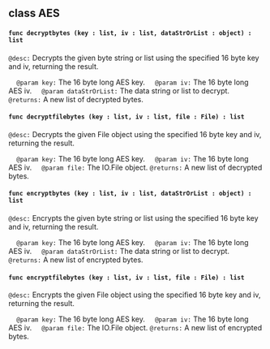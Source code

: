 ## class AES

#### ```func decryptbytes (key : list, iv : list, dataStrOrList : object) : list```


```@desc:``` Decrypts the given byte string or list using the specified 16 byte key and iv, returning the result.

&nbsp;&nbsp;&nbsp;&nbsp;```@param key:``` The 16 byte long AES key.
&nbsp;&nbsp;&nbsp;&nbsp;```@param iv:``` The 16 byte long AES iv.
&nbsp;&nbsp;&nbsp;&nbsp;```@param dataStrOrList:``` The data string or list to decrypt.
```@returns:``` A new list of decrypted bytes.

#### ```func decryptfilebytes (key : list, iv : list, file : File) : list```


```@desc:``` Decrypts the given File object using the specified 16 byte key and iv, returning the result.

&nbsp;&nbsp;&nbsp;&nbsp;```@param key:``` The 16 byte long AES key.
&nbsp;&nbsp;&nbsp;&nbsp;```@param iv:``` The 16 byte long AES iv.
&nbsp;&nbsp;&nbsp;&nbsp;```@param file:``` The IO.File object.
```@returns:``` A new list of decrypted bytes.

#### ```func encryptbytes (key : list, iv : list, dataStrOrList : object) : list```


```@desc:``` Encrypts the given byte string or list using the specified 16 byte key and iv, returning the result.

&nbsp;&nbsp;&nbsp;&nbsp;```@param key:``` The 16 byte long AES key.
&nbsp;&nbsp;&nbsp;&nbsp;```@param iv:``` The 16 byte long AES iv.
&nbsp;&nbsp;&nbsp;&nbsp;```@param dataStrOrList:``` The data string or list to decrypt.
```@returns:``` A new list of encrypted bytes.

#### ```func encryptfilebytes (key : list, iv : list, file : File) : list```


```@desc:``` Encrypts the given File object using the specified 16 byte key and iv, returning the result.

&nbsp;&nbsp;&nbsp;&nbsp;```@param key:``` The 16 byte long AES key.
&nbsp;&nbsp;&nbsp;&nbsp;```@param iv:``` The 16 byte long AES iv.
&nbsp;&nbsp;&nbsp;&nbsp;```@param file:``` The IO.File object.
```@returns:``` A new list of encrypted bytes.

